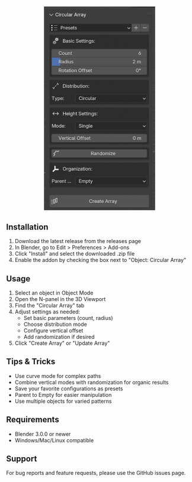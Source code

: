 <p align="center">
  <img src="images/screenshot.png" alt="Circular Array Screenshot" width="300"/>
</p>

## Installation
1. Download the latest release from the releases page
2. In Blender, go to Edit > Preferences > Add-ons
3. Click "Install" and select the downloaded .zip file
4. Enable the addon by checking the box next to "Object: Circular Array"

## Usage
1. Select an object in Object Mode
2. Open the N-panel in the 3D Viewport
3. Find the "Circular Array" tab
4. Adjust settings as needed:
   - Set basic parameters (count, radius)
   - Choose distribution mode
   - Configure vertical offset
   - Add randomization if desired
5. Click "Create Array" or "Update Array"

## Tips & Tricks
- Use curve mode for complex paths
- Combine vertical modes with randomization for organic results
- Save your favorite configurations as presets
- Parent to Empty for easier manipulation
- Use multiple objects for varied patterns

## Requirements
- Blender 3.0.0 or newer
- Windows/Mac/Linux compatible

## Support
For bug reports and feature requests, please use the GitHub issues page.
